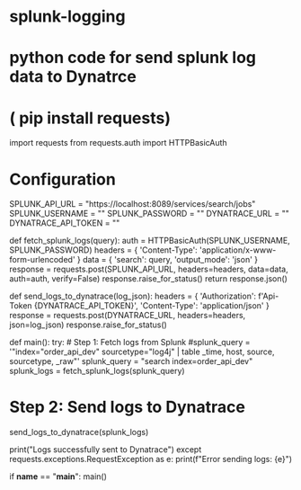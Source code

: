 ﻿# splunk-logging


# python code for send splunk log data to Dynatrce
# ( pip install requests)

import requests
from requests.auth import HTTPBasicAuth

# Configuration
SPLUNK_API_URL = "https://localhost:8089/services/search/jobs"
SPLUNK_USERNAME = ""
SPLUNK_PASSWORD = ""
DYNATRACE_URL = ""
DYNATRACE_API_TOKEN = ""

def fetch_splunk_logs(query):
    auth = HTTPBasicAuth(SPLUNK_USERNAME, SPLUNK_PASSWORD)
    headers = {
        'Content-Type': 'application/x-www-form-urlencoded'
    }
    data = {
        'search': query,
        'output_mode': 'json'
    }
    response = requests.post(SPLUNK_API_URL, headers=headers, data=data, auth=auth, verify=False)
    response.raise_for_status()
    return response.json()

def send_logs_to_dynatrace(log_json):
    headers = {
        'Authorization': f'Api-Token {DYNATRACE_API_TOKEN}',
        'Content-Type': 'application/json'
    }
    response = requests.post(DYNATRACE_URL, headers=headers, json=log_json)
    response.raise_for_status()

def main():
    try:
        # Step 1: Fetch logs from Splunk
        #splunk_query = '"index="order_api_dev" sourcetype="log4j" | table _time, host, source, sourcetype, _raw"'
        splunk_query = "search index=order_api_dev"
        splunk_logs = fetch_splunk_logs(splunk_query)

  # Step 2: Send logs to Dynatrace
  send_logs_to_dynatrace(splunk_logs)

   print("Logs successfully sent to Dynatrace")
    except requests.exceptions.RequestException as e:
        print(f"Error sending logs: {e}")

if __name__ == "__main__":
    main()
